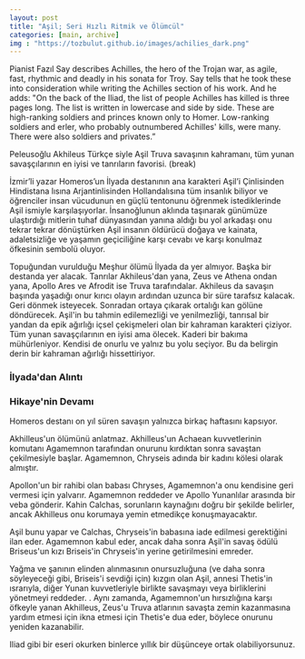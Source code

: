 ```yaml
---
layout: post
title: "Aşil; Seri Hızlı Ritmik ve Ölümcül"
categories: [main, archive]
img : "https://tozbulut.github.io/images/achilies_dark.png"
---
```


Pianist Fazıl Say describes Achilles, the hero of the Trojan war, as agile, fast, rhythmic and deadly in his sonata for Troy. Say tells that he took these into consideration while writing the Achilles section of his work. And he adds: "On the back of the Iliad, the list of people Achilles has killed is three pages long. The list is written in lowercase and side by side. These are high-ranking soldiers and princes known only to Homer. Low-ranking soldiers and erler, who probably outnumbered Achilles' kills, were many. There were also soldiers and privates.”

Peleusoğlu Akhileus Türkçe siyle Aşil Truva savaşının kahramanı, tüm yunan savaşçılarının en iyisi ve tanrıların favorisi. (break) 

İzmir’li yazar Homeros’un İlyada destanının ana karakteri Aşil’i Çinlisinden Hindistana lısına Arjantinlisinden Hollandalısına tüm insanlık biliyor ve öğrenciler insan vücudunun en güçlü tentonunu öğrenmek istediklerinde Aşil ismiyle karşılaşıyorlar. İnsanoğlunun aklında taşınarak günümüze ulaştırdığı mitlerin tuhaf dünyasından yanına aldığı bu yol arkadaşı onu tekrar tekrar dönüştürken Aşil insanın öldürücü doğaya ve kainata, adaletsizliğe ve yaşamın geçiciliğine karşı cevabı ve karşı konulmaz öfkesinin sembolü oluyor.

Topuğundan vurulduğu Meşhur ölümü İlyada da yer almıyor. Başka bir destanda yer alacak. Tanrılar Akhileus'dan yana, Zeus ve Athena ondan yana, Apollo Ares ve Afrodit ise Truva tarafındalar.
Akhileus da savaşın başında yaşadığı onur kırıcı olayın ardından uzunca bir süre tarafsız kalacak. Geri dönmek isteyecek. Sonradan ortaya çıkarak ortalığı kan gölüne döndürecek. Aşil'in bu tahmin edilemezliği ve yenilmezliği, tanrısal bir yandan da epik ağırlığı içsel çekişmeleri olan bir kahraman karakteri çiziyor. Tüm yunan savaşçılarının en iyisi ama ölecek. Kaderi bir bakıma mühürleniyor. Kendisi de onurlu ve yalnız bu yolu seçiyor. Bu da belirgin derin bir kahraman ağırlığı hissettiriyor.

### İlyada'dan Alıntı

### Hikaye'nin Devamı

Homeros destanı on yıl süren savaşın yalnızca birkaç haftasını kapsıyor.

Akhilleus'un ölümünü anlatmaz. Akhilleus'un Achaean kuvvetlerinin komutanı Agamemnon tarafından onurunu kırdıktan sonra savaştan çekilmesiyle başlar.  Agamemnon, Chryseis adında bir kadını kölesi olarak almıştır.

Apollon'un bir rahibi olan babası Chryses, Agamemnon'a onu kendisine geri vermesi için yalvarır.  Agamemnon reddeder ve Apollo Yunanlılar arasında bir veba gönderir.  Kahin Calchas, sorunların kaynağını doğru bir şekilde belirler, ancak Akhilleus onu korumaya yemin etmedikçe konuşmayacaktır.

Aşil bunu yapar ve Calchas, Chryseis'in babasına iade edilmesi gerektiğini ilan eder.  Agamemnon kabul eder, ancak daha sonra Aşil'in savaş ödülü Briseus'un kızı Briseis'in Chryseis'in yerine getirilmesini emreder.

Yağma ve şanının elinden alınmasının onursuzluğuna (ve daha sonra söyleyeceği gibi, Briseis'i sevdiği için) kızgın olan Aşil, annesi Thetis'in ısrarıyla, diğer Yunan kuvvetleriyle birlikte savaşmayı veya birliklerini yönetmeyi reddeder. . Aynı zamanda, Agamemnon'un hırsızlığına karşı öfkeyle yanan Akhilleus, Zeus'u Truva atlarının savaşta zemin kazanmasına yardım etmesi için ikna etmesi için Thetis'e dua eder, böylece onurunu yeniden kazanabilir.

Iliad gibi bir eseri okurken binlerce yıllık bir düşünceye ortak olabiliyorsunuz.
